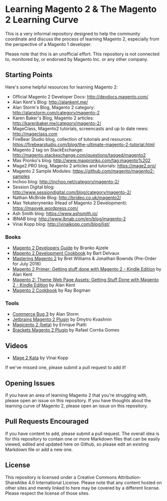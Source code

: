 # Learning Magento 2 & The Magento 2 Learning Curve

This is a very informal repository designed to help the community coordinate and discuss the process of learning Magento 2, especially from the perspective of a Magento 1 developer. 

Please note that this is an unofficial effort. This repository is not connected to, monitored by, or endorsed by Magento Inc. or any other company. 

## Starting Points

Here's some helpful resources for learning Magento 2:

* Official Magento 2 Developer Docs: http://devdocs.magento.com/ 
* Alan Kent's Blog: http://alankent.me/ 
* Alan Storm's Blog, Magento 2 category: http://alanstorm.com/category/magento-2
* Karen Baker's Blog, Magento 2 articles: http://karenbaker.me/category/magento-2/
* MageClass, Magento2 tutorials, screencasts and up to date news: http://mageclass.com
* FireBear Studio blog, collection of tutorials and resources: https://firebearstudio.com/blog/the-ultimate-magento-2-tutorial.html  
* Magento 2 tag on StackExchange: http://magento.stackexchange.com/questions/tagged/magento2 
* Max Pronko's blog: http://www.maxpronko.com/tag:magento%202 
* Mage2.PRO blog, Magento 2 articles and tutorials:  https://mage2.pro/
* Magento 2 Sample Modules: https://github.com/magento/magento2-samples
* Inchoo blog: http://inchoo.net/category/magento-2/
* Session Digital blog: http://www.sessiondigital.com/blog/category/magento-2/
* Nathan McBride Blog: http://brideo.co.uk/magento2/
* Max Yekaterynenko (Head of Magento 2 Development): https://maxyek.wordpress.com/ 
* Ash Smith blog: https://www.ashsmith.io/
* IBNAB blog: http://www.ibnab.com/en/blog/magento-2
* Vinai Kopp blog: http://vinaikopp.com/blog/list/

### Books
* [Magento 2 Developers Guide](http://www.amazon.co.uk/gp/product/1785886584/ref=as_li_tl?ie=UTF8&camp=1634&creative=6738&creativeASIN=1785886584&linkCode=as2&tag=shop1404-21) by Branko Ajzele
* [Magento 2 Development Cookbook](http://www.amazon.co.uk/gp/product/1785882198/ref=as_li_tl?ie=UTF8&camp=1634&creative=6738&creativeASIN=1785882198&linkCode=as2&tag=shop1404-21) by Bart Delvaux
* [Mastering Magento 2](http://www.amazon.co.uk/gp/product/1785882368/ref=as_li_tl?ie=UTF8&camp=1634&creative=6738&creativeASIN=1785882368&linkCode=as2&tag=shop1404-21) by Bret Williams & Jonathan Bownds (Pre-Order for July 2016)
* [Magento 2 Primer: Getting stuff done with Magento 2 - Kindle Edition](http://www.amazon.co.uk/gp/product/B019PCMJ7A/ref=as_li_tl?ie=UTF8&camp=1634&creative=6738&creativeASIN=B019PCMJ7A&linkCode=as2&tag=shop1404-21) by Alan Kent 
* [Magento 2: Theme Web Page Assets: Getting Stuff Done with Magento 2 - Kindle Edition](http://www.amazon.co.uk/gp/product/B01COQPQG0/ref=as_li_tl?ie=UTF8&camp=1634&creative=6738&creativeASIN=B01COQPQG0&linkCode=as2&tag=shop1404-21) by Alan Kent 
* [Magento 2 Cookbook](http://www.amazon.co.uk/gp/product/1785887068/ref=as_li_tl?ie=UTF8&camp=1634&creative=6738&creativeASIN=1785887068&linkCode=as2&tag=shop1404-21) by Ray Bogman

### Tools
* [Commerce Bug 3](http://store.pulsestorm.net/products/commerce-bug-3) by Alan Storm
* [Jetbrains Magento 2 Plugin](https://plugins.jetbrains.com/plugin/8024) by Dmytro Kvashnin
* [Magicento 2 (beta)](http://magicento.com/) by Enrique Piatti
* [Brackets Magento 2 Plugin](http://brackets.dnbard.com/extension/brackets-mg2-functions-hint) by Rafael Corrêa Gomes

## Videos 
* [Mage 2 Kata](https://www.youtube.com/channel/UCRFDWo7jTlrpEsJxzc7WyPw) by Vinai Kopp

If we've missed one, please submit a pull request to add it!

## Opening Issues

If you have an area of learning Magento 2 that you're struggling with, please open an issue on this repository. If you have thoughts about the learning curve of Magento 2, please open an issue on this repository. 

## Pull Requests Encouraged

If you have content to add, please submit a pull request. The overall idea is for this repository to contain one or more Markdown files that can be easily viewed, edited and updated here on Github, so please edit an existing Markdown file or add a new one. 

## License

This repository is licensed under a Creative Commons Attribution-ShareAlike 4.0 International License. Please note that any content hosted on other sites and merely linked to here may be covered by a different license. Please respect the license of those sites. 

